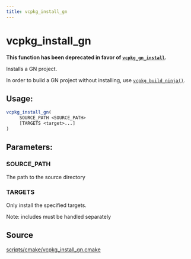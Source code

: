 ```yaml
---
title: vcpkg_install_gn
---
```


# vcpkg_install_gn

**This function has been deprecated in favor of [`vcpkg_gn_install`](vcpkg_gn_install.md).**

Installs a GN project.

In order to build a GN project without installing, use [`vcpkg_build_ninja()`].

## Usage:
```cmake
vcpkg_install_gn(
     SOURCE_PATH <SOURCE_PATH>
     [TARGETS <target>...]
)
```

## Parameters:
### SOURCE_PATH
The path to the source directory

### TARGETS
Only install the specified targets.

Note: includes must be handled separately

[`vcpkg_build_ninja()`]: vcpkg_build_ninja.md

## Source
[scripts/cmake/vcpkg\_install\_gn.cmake](https://github.com/Microsoft/vcpkg/blob/master/scripts/cmake/vcpkg_install_gn.cmake)
